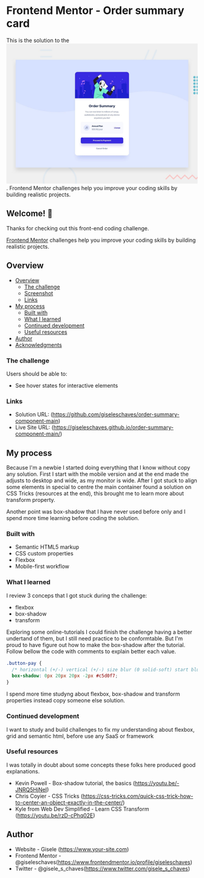 # Frontend Mentor - Order summary card

This is the solution to the ![Design preview for the Order summary card coding challenge](./design/desktop-preview.jpg). Frontend Mentor challenges help you improve your coding skills by building realistic projects.

## Welcome! 👋

Thanks for checking out this front-end coding challenge.

[Frontend Mentor](https://www.frontendmentor.io) challenges help you improve your coding skills by building realistic projects.

## Overview

- [Overview](#overview)
  - [The challenge](#the-challenge)
  - [Screenshot](#screenshot)
  - [Links](#links)
- [My process](#my-process)
  - [Built with](#built-with)
  - [What I learned](#what-i-learned)
  - [Continued development](#continued-development)
  - [Useful resources](#useful-resources)
- [Author](#author)
- [Acknowledgments](#acknowledgments)

### The challenge

Users should be able to:

- See hover states for interactive elements

### Links

- Solution URL: (https://github.com/giseleschaves/order-summary-component-main)
- Live Site URL: (https://giseleschaves.github.io/order-summary-component-main/)

## My process

Because I'm a newbie I started doing everything that I know without copy any solution.
First I start with the mobile version and at the end made the adjusts to desktop and wide, as my monitor is wide.
After I got stuck to align some elements in special to centre the main container found a solution on CSS Tricks (resources at the end), this brought me to learn more about transform property.

Another point was box-shadow that I have never used before only and I spend more time learning before coding the solution.

### Built with

- Semantic HTML5 markup
- CSS custom properties
- Flexbox
- Mobile-first workflow

### What I learned

I review 3 conceps that I got stuck during the challenge:

- flexbox
- box-shadow
- transform

Exploring some online-tutorials I could finish the challenge having a better undertand of them, but I still need practice to be conformtable. But I'm proud to have figure out how to make the box-shadow after the tutorial. Follow bellow the code with comments to explain better each value.

```css
.button-pay {
  /* horizontal (+/-) vertical (+/-) size blur (0 solid-soft) start blur color (default transparent) */
  box-shadow: 0px 20px 20px -2px #c5d0f7;
}
```

I spend more time studyng about flexbox, box-shadow and transform properties instead copy someone else solution.

### Continued development

I want to study and build challenges to fix my understanding about flexbox, grid and semantic html, before use any SaaS or framework

### Useful resources

I was totally in doubt about some concepts these folks here produced good explanations.

- Kevin Powell - Box-shadow tutorial, the basics (https://youtu.be/-JNRQ5HjNeI)
- Chris Coyier - CSS Tricks (https://css-tricks.com/quick-css-trick-how-to-center-an-object-exactly-in-the-center/)
- Kyle from Web Dev Simplified - Learn CSS Transform (https://youtu.be/rzD-cPhq02E)

## Author

- Website - Gisele (https://www.your-site.com)
- Frontend Mentor - @giseleschaves(https://www.frontendmentor.io/profile/giseleschaves)
- Twitter - @gisele_s_chaves(https://www.twitter.com/gisele_s_chaves)
